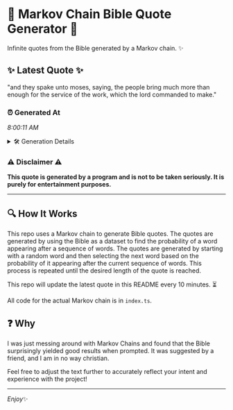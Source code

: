 # 📖 Markov Chain Bible Quote Generator 📖

Infinite quotes from the Bible generated by a Markov chain. ✨

## ✨ Latest Quote ✨
"and they spake unto moses, saying, the people bring much more than enough for the service of the work, which the lord commanded to make."

### ⏰ Generated At
*8:00:11 AM*

<details>
    <summary>🛠️ Generation Details</summary>
    <p>
        <strong>🌱 Seed:</strong> and<br>
        <strong>🔄 Iterations:</strong> 24<br>
        <strong>📜 Context History:</strong><br>[ and ]: they<br>[ and, they ]: spake<br>[ and, they, spake ]: unto<br>[ and, they, spake, unto ]: moses,<br>[ and, they, spake, unto, moses, ]: saying,<br>[ and, they, spake, unto, moses,, saying, ]: the<br>[ they, spake, unto, moses,, saying,, the ]: people<br>[ spake, unto, moses,, saying,, the, people ]: bring<br>[ unto, moses,, saying,, the, people, bring ]: much<br>[ moses,, saying,, the, people, bring, much ]: more<br>[ saying,, the, people, bring, much, more ]: than<br>[ the, people, bring, much, more, than ]: enough<br>[ people, bring, much, more, than, enough ]: for<br>[ bring, much, more, than, enough, for ]: the<br>[ much, more, than, enough, for, the ]: service<br>[ more, than, enough, for, the, service ]: of<br>[ than, enough, for, the, service, of ]: the<br>[ enough, for, the, service, of, the ]: work,<br>[ for, the, service, of, the, work, ]: which<br>[ the, service, of, the, work,, which ]: the<br>[ service, of, the, work,, which, the ]: lord<br>[ of, the, work,, which, the, lord ]: commanded<br>[ the, work,, which, the, lord, commanded ]: to<br>[ work,, which, the, lord, commanded, to ]: make.<br>
    </p>
</details>

### ⚠️ Disclaimer ⚠️
**This quote is generated by a program and is not to be taken seriously. It is purely for entertainment purposes.**

---

## 🔍 How It Works

This repo uses a Markov chain to generate Bible quotes. The quotes are generated by using the Bible as a dataset to find the probability of a word appearing after a sequence of words. The quotes are generated by starting with a random word and then selecting the next word based on the probability of it appearing after the current sequence of words. This process is repeated until the desired length of the quote is reached.

This repo will update the latest quote in this README every 10 minutes. ⏳

All code for the actual Markov chain is in `index.ts`.

## ❓ Why

I was just messing around with Markov Chains and found that the Bible surprisingly yielded good results when prompted. 
It was suggested by a friend, and I am in no way christian.

Feel free to adjust the text further to accurately reflect your intent and experience with the project!

---

*Enjoy*✨
